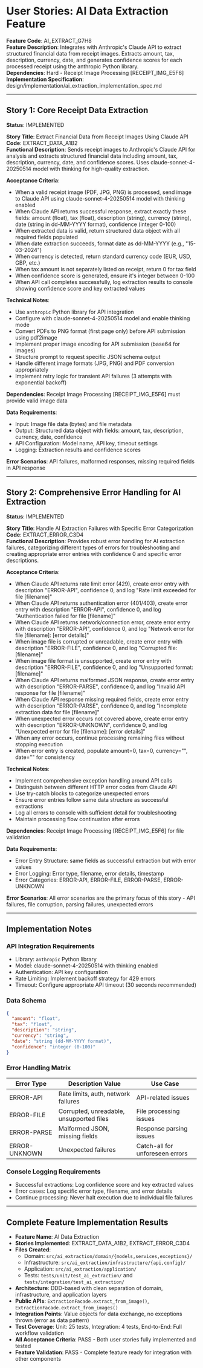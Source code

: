 # User Stories: AI Data Extraction Feature

**Feature Code**: AI_EXTRACT_G7H8  
**Feature Description**: Integrates with Anthropic's Claude API to extract structured financial data from receipt images. Extracts amount, tax, description, currency, date, and generates confidence scores for each processed receipt using the anthropic Python library.  
**Dependencies**: Hard - Receipt Image Processing [RECEIPT_IMG_E5F6]  
**Implementation Specification**: design/implementation/ai_extraction_implementation_spec.md

---

## Story 1: Core Receipt Data Extraction
**Status**: IMPLEMENTED

**Story Title**: Extract Financial Data from Receipt Images Using Claude API  
**Code**: EXTRACT_DATA_A1B2  
**Functional Description**: Sends receipt images to Anthropic's Claude API for analysis and extracts structured financial data including amount, tax, description, currency, date, and confidence scores. Uses claude-sonnet-4-20250514 model with thinking for high-quality extraction.

**Acceptance Criteria**:
- When a valid receipt image (PDF, JPG, PNG) is processed, send image to Claude API using claude-sonnet-4-20250514 model with thinking enabled
- When Claude API returns successful response, extract exactly these fields: amount (float), tax (float), description (string), currency (string), date (string in dd-MM-YYYY format), confidence (integer 0-100)
- When extracted data is valid, return structured data object with all required fields populated
- When date extraction succeeds, format date as dd-MM-YYYY (e.g., "15-03-2024")
- When currency is detected, return standard currency code (EUR, USD, GBP, etc.)
- When tax amount is not separately listed on receipt, return 0 for tax field
- When confidence score is generated, ensure it's integer between 0-100
- When API call completes successfully, log extraction results to console showing confidence score and key extracted values

**Technical Notes**:
- Use `anthropic` Python library for API integration
- Configure with claude-sonnet-4-20250514 model and enable thinking mode
- Convert PDFs to PNG format (first page only) before API submission using pdf2image
- Implement proper image encoding for API submission (base64 for images)
- Structure prompt to request specific JSON schema output
- Handle different image formats (JPG, PNG) and PDF conversion appropriately
- Implement retry logic for transient API failures (3 attempts with exponential backoff)

**Dependencies**: Receipt Image Processing [RECEIPT_IMG_E5F6] must provide valid image data

**Data Requirements**:
- Input: Image file data (bytes) and file metadata
- Output: Structured data object with fields: amount, tax, description, currency, date, confidence
- API Configuration: Model name, API key, timeout settings
- Logging: Extraction results and confidence scores

**Error Scenarios**: API failures, malformed responses, missing required fields in API response

---

## Story 2: Comprehensive Error Handling for AI Extraction
**Status**: IMPLEMENTED

**Story Title**: Handle AI Extraction Failures with Specific Error Categorization  
**Code**: EXTRACT_ERROR_C3D4  
**Functional Description**: Provides robust error handling for AI extraction failures, categorizing different types of errors for troubleshooting and creating appropriate error entries with confidence 0 and specific error descriptions.

**Acceptance Criteria**:
- When Claude API returns rate limit error (429), create error entry with description "ERROR-API", confidence 0, and log "Rate limit exceeded for file [filename]"
- When Claude API returns authentication error (401/403), create error entry with description "ERROR-API", confidence 0, and log "Authentication failed for file [filename]"
- When Claude API returns network/connection error, create error entry with description "ERROR-API", confidence 0, and log "Network error for file [filename]: [error details]"
- When image file is corrupted or unreadable, create error entry with description "ERROR-FILE", confidence 0, and log "Corrupted file: [filename]"
- When image file format is unsupported, create error entry with description "ERROR-FILE", confidence 0, and log "Unsupported format: [filename]"
- When Claude API returns malformed JSON response, create error entry with description "ERROR-PARSE", confidence 0, and log "Invalid API response for file [filename]"
- When Claude API response missing required fields, create error entry with description "ERROR-PARSE", confidence 0, and log "Incomplete extraction data for file [filename]"
- When unexpected error occurs not covered above, create error entry with description "ERROR-UNKNOWN", confidence 0, and log "Unexpected error for file [filename]: [error details]"
- When any error occurs, continue processing remaining files without stopping execution
- When error entry is created, populate amount=0, tax=0, currency="", date="" for consistency

**Technical Notes**:
- Implement comprehensive exception handling around API calls
- Distinguish between different HTTP error codes from Claude API
- Use try-catch blocks to categorize unexpected errors
- Ensure error entries follow same data structure as successful extractions
- Log all errors to console with sufficient detail for troubleshooting
- Maintain processing flow continuation after errors

**Dependencies**: Receipt Image Processing [RECEIPT_IMG_E5F6] for file validation

**Data Requirements**:
- Error Entry Structure: same fields as successful extraction but with error values
- Error Logging: Error type, filename, error details, timestamp
- Error Categories: ERROR-API, ERROR-FILE, ERROR-PARSE, ERROR-UNKNOWN

**Error Scenarios**: All error scenarios are the primary focus of this story - API failures, file corruption, parsing failures, unexpected errors

---

## Implementation Notes

### API Integration Requirements
- Library: `anthropic` Python library
- Model: claude-sonnet-4-20250514 with thinking enabled
- Authentication: API key configuration
- Rate Limiting: Implement backoff strategy for 429 errors
- Timeout: Configure appropriate API timeout (30 seconds recommended)

### Data Schema
```json
{
  "amount": "float",
  "tax": "float", 
  "description": "string",
  "currency": "string",
  "date": "string (dd-MM-YYYY format)",
  "confidence": "integer (0-100)"
}
```

### Error Handling Matrix
| Error Type | Description Value | Use Case |
|------------|------------------|----------|
| ERROR-API | Rate limits, auth, network failures | API-related issues |
| ERROR-FILE | Corrupted, unreadable, unsupported files | File processing issues |
| ERROR-PARSE | Malformed JSON, missing fields | Response parsing issues |
| ERROR-UNKNOWN | Unexpected failures | Catch-all for unforeseen errors |

### Console Logging Requirements
- Successful extractions: Log confidence score and key extracted values
- Error cases: Log specific error type, filename, and error details
- Continue processing: Never halt execution due to individual file failures

---

## Complete Feature Implementation Results

- **Feature Name**: AI Data Extraction
- **Stories Implemented**: EXTRACT_DATA_A1B2, EXTRACT_ERROR_C3D4
- **Files Created**: 
  - Domain: `src/ai_extraction/domain/{models,services,exceptions}/`
  - Infrastructure: `src/ai_extraction/infrastructure/{api,config}/`
  - Application: `src/ai_extraction/application/`
  - Tests: `tests/unit/test_ai_extraction/` and `tests/integration/test_ai_extraction/`
- **Architecture**: DDD-based with clean separation of domain, infrastructure, and application layers
- **Public APIs**: `ExtractionFacade.extract_from_image()`, `ExtractionFacade.extract_from_images()`
- **Integration Points**: Value objects for data exchange, no exceptions thrown (error as data pattern)
- **Test Coverage**: Unit: 25 tests, Integration: 4 tests, End-to-End: Full workflow validation
- **All Acceptance Criteria**: PASS - Both user stories fully implemented and tested
- **Feature Validation**: PASS - Complete feature ready for integration with other components